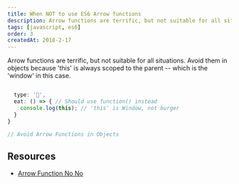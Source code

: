```yaml
---
title: When NOT to use ES6 Arrow functions
description: Arrow functions are terrific, but not suitable for all situations. Avoid them in objects because 'this' is always scoped to the parent...
tags: [javascript, es6]
order: 3
createdAt: 2018-2-17
---
```


Arrow functions are terrific, but not suitable for all situations. Avoid them in objects because 'this' is always scoped to the parent -- which is the 'window' in this case.

```javascript

  type: '🍔',
  eat: () => { // Should use function() instead
    console.log(this); // 'this' is Window, not burger
  }
}

// Avoid Arrow Functions in Objects
```

## Resources

- [Arrow Function No No](https://wesbos.com/arrow-function-no-no/)
